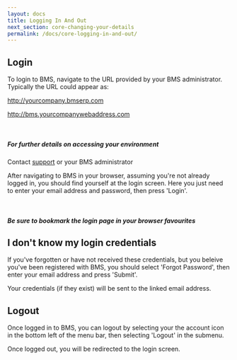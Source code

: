 ```yaml
---
layout: docs
title: Logging In And Out
next_section: core-changing-your-details
permalink: /docs/core-logging-in-and-out/
---
```


## Login

To login to BMS, navigate to the URL provided by your BMS administrator. Typically the URL could appear as:

http://yourcompany.bmserp.com

http://bms.yourcompanywebaddress.com

<div class="note info">
  <span class="icon-quote-left icon-large">&nbsp;</span>
  <h5>For further details on accessing your environment</h5>
  <p>Contact <a id="Intercom" class="noRedirect" href="mailto:c772676240e0bea1fa03f8bbf21edc26778efc65@incoming.intercom.io">support</a> or your BMS administrator</p>
</div>

After navigating to BMS in your browser, assuming you're not already logged in, you should find yourself at the login screen. Here you just need to enter your email address and password, then press 'Login'.

<div class="note">
  <span class="icon-star icon-large">&nbsp;</span>
  <h5>Be sure to bookmark the login page in your browser favourites</h5>
</div>


## I don't know my login credentials

If you've forgotten or have not received these credentials, but you beleive you've been registered with BMS, you should select 'Forgot Password', then enter your email address and press 'Submit'.

Your credentials (if they exist) will be sent to the linked email address.

## Logout

Once logged in to BMS, you can logout by selecting your the account icon in the bottom left of the menu bar, then selecting 'Logout' in the submenu.

Once logged out, you will be redirected to the login screen.